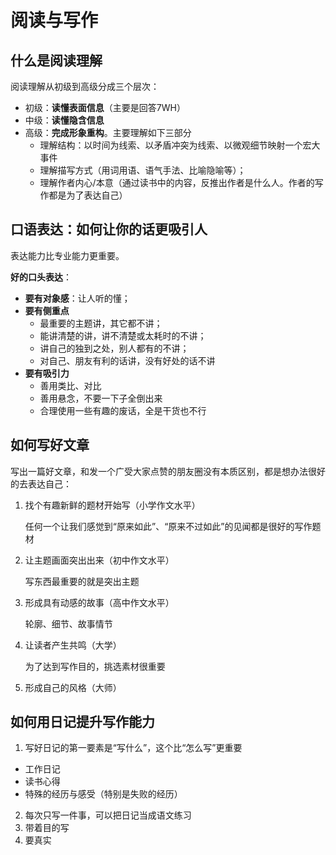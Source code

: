 # 阅读与写作

## 什么是阅读理解

阅读理解从初级到高级分成三个层次：

- 初级：**读懂表面信息**（主要是回答7WH）
- 中级：**读懂隐含信息**
- 高级：**完成形象重构**。主要理解如下三部分
  - 理解结构：以时间为线索、以矛盾冲突为线索、以微观细节映射一个宏大事件
  - 理解描写方式（用词用语、语气手法、比喻隐喻等）；
  - 理解作者内心/本意（通过读书中的内容，反推出作者是什么人。作者的写作都是为了表达自己）

## 口语表达：如何让你的话更吸引人

表达能力比专业能力更重要。

**好的口头表达**：

- **要有对象感**：让人听的懂；
- **要有侧重点**
  - 最重要的主题讲，其它都不讲；
  - 能讲清楚的讲，讲不清楚或太耗时的不讲；
  - 讲自己的独到之处，别人都有的不讲；
  - 对自己、朋友有利的话讲，没有好处的话不讲
- **要有吸引力**
  - 善用类比、对比
  - 善用悬念，不要一下子全倒出来
  - 合理使用一些有趣的废话，全是干货也不行

## 如何写好文章

写出一篇好文章，和发一个广受大家点赞的朋友圈没有本质区别，都是想办法很好的去表达自己：

1. 找个有趣新鲜的题材开始写（小学作文水平）

   任何一个让我们感觉到“原来如此”、“原来不过如此”的见闻都是很好的写作题材

2. 让主题画面突出出来（初中作文水平）

   写东西最重要的就是突出主题

3. 形成具有动感的故事（高中作文水平）

   轮廓、细节、故事情节

4. 让读者产生共鸣（大学）

   为了达到写作目的，挑选素材很重要

5. 形成自己的风格（大师）

## 如何用日记提升写作能力

1. 写好日记的第一要素是“写什么”，这个比“怎么写”更重要

- 工作日记
- 读书心得
- 特殊的经历与感受（特别是失败的经历）

2. 每次只写一件事，可以把日记当成语文练习
3. 带着目的写
4. 要真实

